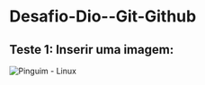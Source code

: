 # Desafio-Dio--Git-Github

## Teste 1: Inserir uma imagem:
![Pinguim - Linux](https://pt.wikipedia.org/wiki/Linux#/media/Ficheiro:Tux.svg)
